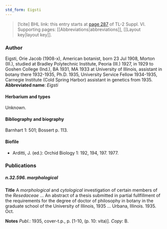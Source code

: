 ```yaml
---
std_form: Eigsti
---
```


> [!cite] BHL link: this entry starts at [page 287](https://www.biodiversitylibrary.org/page/33260275) of TL-2 Suppl. VI.
> Supporting pages: [[Abbreviations|abbreviations]], [[Layout key|layout key]].

### Author

Eigsti, Orie Jacob (1908-x), American botanist, born 23 Jul 1908, Morton (Ill.), studied at Bradley Polytechnic Institute, Peoria (Ill.) 1927, in 1929 to Goshen College (Ind.), BA 1931, MA 1933 at University of Illinois, assistant in botany there 1932-1935, Ph.D. 1935, University Service Fellow 1934-1935, Carnegie Institute (Cold Spring Harbor) assistant in genetics from 1935. 
**Abbreviated name**: *Eigsti*

#### Herbarium and types

Unknown.

#### Bibliography and biography

Barnhart 1: 501; Bossert p. 113.

#### Biofile

- Arditti, J. (ed.): Orchid Biology 1: 192, 194, 197. 1977.

### Publications

##### n.32.596. morphological

**Title**
A *morphological* and *cytological* investigation of certain members of the *Resedaceae* ... An abstract of a thesis submitted in partial fullfillment of the requirements for the degree of doctor of philosophy in botany in the graduate school of the University of Illinois, 1935 ... Urbana, Illinois. 1935. Oct.

**Notes**
*Publ*.: 1935, cover-t.p., p. \[1-10, (p. 10: vita)\]. *Copy*: B.

